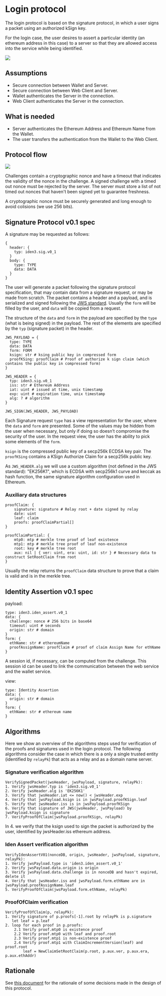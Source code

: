 # Login protocol

The login protocol is based on the signature protocol, in which a user signs a
packet using an authorized kSign key.

For the login case, the user desires to assert a particular identity (an
ethereum address in this case) to a server so that they are allowed access into
the service while being identified.

![](login_overview.png)

## Assumptions

- Secure connection between Wallet and Server.
- Secure connection between Web Client and Server.
- Wallet authenticates the Server in the connection.
- Web Client authenticates the Server in the connection.

## What is needed

- Server authenticates the Ethereum Address and Ethereum Name from the Wallet.
- The user transfers the authentication from the Wallet to the Web Client.

## Protocol flow

![](login_flow.png)

Challenges contain a cryptographic nonce and have a timeout that indicates the
validity of the nonce in the challenge.  A signed challenge with a timed out
nonce must be rejected by the server.  The server must store a list of not
timed out nonces that haven't been signed yet to guarantee freshness.

A cryptographic nonce must be securely generated and long enough to avoid
colisions (we use 256 bits).

## Signature Protocol v0.1 spec

A signature may be requested as follows:
```
{
  header: {
    typ: iden3.sig.v0_1
  }
  body: {
    type: TYPE
    data: DATA
  }
}
```

The user will generate a packet following the signature protocol specification,
that may contain data from a signature request, or may be made from scratch.
The packet contains a header and a payload, and is serialized and signed
following the [JWS standard](https://tools.ietf.org/html/rfc7515).  Usually the
`form` will be filled by the user, and `data` will be copied from a request.

The structure of the `data` and `form` in the payload are specified by the
`type` (what is being signed) in the payload.  The rest of the elements are
specified by the `typ` (signature packet) in the header.

```
JWS_PAYLOAD = {
  type: TYPE
  data: DATA
  form: FORM
  ksign: str # ksing public key in compressed form
  proofKSing: proofClaim # Proof of authorize k sign claim (which contains the public key in compressed form)
}

JWS_HEADER = {
  typ: iden3.sig.v0_1
  iss: str # Ethereum Address
  iat: uint # issued at time, unix timestamp
  exp: uint # expiration time, unix timestamp
  alg: ? # algorithm
}

JWS_SIGN(JWS_HEADER, JWS_PAYLOAD)
```

Each Signature request `type` has a view representation for the user, where the
`data` and `form` are presented. Some of the values may be hidden from the user
when necessary, but only if doing so doesn’t compromise the security of the
user. In the request view, the user has the ability to pick some elements of
the `form`.

`ksign` is the compressed public key of a secp256k ECDSA key pair. The
`proofKSing` contains a KSign Authorize Claim for a secp256k public key.

As `JWS_HEADER.alg` we will use a custom algorithm (not defined in the JWS
standard): "EK256K1", which is ECDSA with secp256k1 curve and keccak as hash
function, the same signature algorithm configuration used in Ethereum.

### Auxiliary data structures

```
proofClaim: {
    signature: signature # Relay root + date signed by relay
    date: uint
    leaf: claim
    proofs: proofClaimPartial[]
}

proofClaimPartial: {
    mtp0: mtp # merkle tree proof of leaf existence
    mtp1: mtp # merkle tree proof of leaf non-existence
    root: key # merkle tree root
    aux: nil | { ver: uint, era: uint, id: str } # Necessary data to construct SetRootClaim from root
}
```

Usually the relay returns the `proofClaim` data structure to prove that a claim
is valid and is in the merkle tree.

## Identity Assertion v0.1 spec

payload:
```
type: iden3.iden_assert.v0_1
data: {
  challenge: nonce # 256 bits in base64
  timeout: uint # seconds
  origin: str # domain
}
form: {
  ethName: str # ethereumName
  proofAssignName: proofClaim # proof of claim Assign Name for ethName
}
```

A session id, if necessary, can be computed from the challenge.  This session
id can be used to link the communication between the web service and the wallet service.

view:
```
type: Identity Assertion
data: {
  origin: str # domain
}
form: {
  ethName: str # ethereum name
}
```

## Algorithms

Here we show an overview of the algorithms steps used for verification of the
proofs and signatures used in the login protocol.  The following algorithms
consider the case in which there is a only a single trusted entity (identified
by `relayPk`) that acts as a relay and as a domain name server.

### Signature verification algorithm
```
VerifySignedPacket(jwsHeader, jwsPayload, signature, relayPk):
1. Verify jwsHeader.typ is 'iden3.sig.v0_1'
2. Verify jwsHeader.alg is 'EK256K1'
3. Verify that jwsHeader.iat <= now() < jwsHeader.exp 
4. Verify that jwsPayload.ksign is in jwsPayload.proofKSign.leaf
5. Verify that jwsHeader.iss is in jwsPayload.proofKSign
6. Verify that signature of JWS(jwsHeader, jwsPayload) by jwsPayload.ksign is signature
7. VerifyProofOfClaim(jwsPayload.proofKSign, relayPk)
```

In 4. we verify that the ksign used to sign the packet is authorized by the user, identified by jwsHeader.iss ethereum address.

### Iden Assert verification algorithm
```
VerifyIdenAssertV01(nonceDB, origin, jwsHeader, jwsPayload, signature, relayPk):
1. Verify jwsPayload.type is 'iden3.iden_assert.v0_1'
2. Verify jwsPayload.data.origin is origin
3. Verify jwsPayload.data.challenge is in nonceDB and hasn't expired, delete it
4. Verify that jwsHeader.iss and jwsPayload.form.ethName are in jwsPayload.proofAssignName.leaf
5. VerifyProofOfClaim(jwsPayload.form.ethName, relayPk)
```

### ProofOfClaim verification
```
VerifyProofOfClaim(p, relayPk):
1. Verify signature of p.proofs[-1].root by relayPk is p.signature
   let leaf = p.leaf
2. loop for each proof in p.proofs:
    2.1 Verify proof.mtp0 is existence proof
    2.2 Verify proof.mtp0 with leaf and proof.root
    2.3 Verify proof.mtp1 is non-existence proof
    2.4 Verify proof.mtp1 with ClaimIncrementVersion(leaf) and proof.root
        leaf = NewClaimSetRootClaim(p.root, p.aux.ver, p.aux.era, p.aux.ethAddr)
```

## Rationale

See [this document](login_spec_rationale.md) for the rationale of some decisions made in the design of this protocol.
